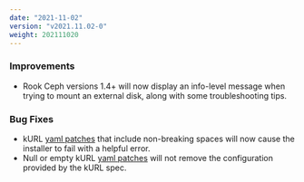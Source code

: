 ```yaml
---
date: "2021-11-02"
version: "v2021.11.02-0"
weight: 202111020
---
```


### <span class="label label-blue">Improvements</span>
- Rook Ceph versions 1.4+ will now display an info-level message when trying to mount an external disk, along with some troubleshooting tips. 

### <span class="label label-orange">Bug Fixes</span>
- kURL [yaml patches](https://kurl.sh/docs/install-with-kurl/#modifying-an-install-using-a-yaml-patch-file-at-runtime) that include non-breaking spaces will now cause the installer to fail with a helpful error.
- Null or empty kURL [yaml patches](https://kurl.sh/docs/install-with-kurl/#modifying-an-install-using-a-yaml-patch-file-at-runtime) will not remove the configuration provided by the kURL spec.
